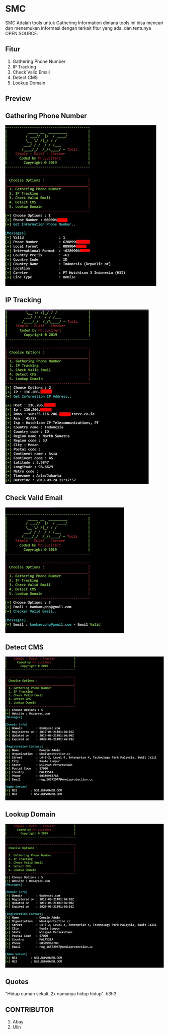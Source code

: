 # SMC
SMC Adalah tools untuk Gathering Information dimana tools ini bisa mencari dan menemukan informasi dengan terkait fitur yang ada. dan tentunya OPEN SOURCE.

## Fitur
1. Gathering Phone Number
2. IP Tracking
3. Check Valid Email
4. Detect CMS
5. Lookup Domain

## Preview
## Gathering Phone Number
![preview](https://raw.githubusercontent.com/0dayherman/SMC/master/preview.jpg)
## IP Tracking
![preview](https://raw.githubusercontent.com/0dayherman/SMC/master/preview%202.jpg)
## Check Valid Email
![preview](https://raw.githubusercontent.com/0dayherman/SMC/master/preview%203.jpg)
## Detect CMS
![preview](https://raw.githubusercontent.com/0dayherman/SMC/master/preview%205.jpg)
## Lookup Domain
![preview](https://raw.githubusercontent.com/0dayherman/SMC/master/preview%205.jpg)

## Quotes
"Hidup cuman sekali. 2x namanya hidup hidup". h3h3

## CONTRIBUTOR
1. Abay
2. Ulin
